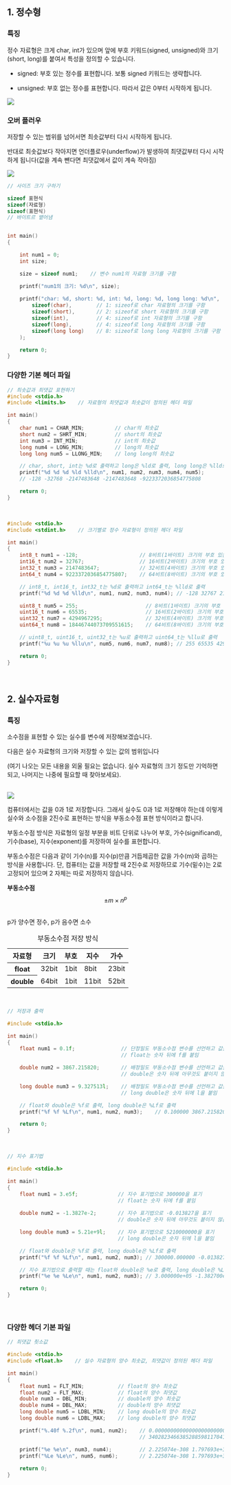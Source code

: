 ## 1. 정수형


### 특징
정수 자료형은 크게 char, int가 있으며 앞에 부호 키워드(signed, unsigned)와 크기(short, long)를 붙여서 특성을 정의할 수 있습니다.

- signed: 부호 있는 정수를 표현합니다. 보통 signed 키워드는 생략합니다.

- unsigned: 부호 없는 정수를 표현합니다. 따라서 값은 0부터 시작하게 됩니다.

<img src = "https://github.com/yongbeomkwak/Lecture-C/assets/48616183/01440604-deb6-4bb9-a8a8-359face63767">


### 오버 플러우

저장할 수 있는 범위를 넘어서면 최솟값부터 다시 시작하게 됩니다. 

반대로 최솟값보다 작아지면 언더플로우(underflow)가 발생하여 최댓값부터 다시 시작하게 됩니다(값을 계속 뺀다면 최댓값에서 값이 계속 작아짐)

<img src = "https://github.com/yongbeomkwak/Lecture-C/assets/48616183/157eb584-763c-4cc9-9668-14cdf26760eb">

~~~c 
// 사이즈 크기 구하기

sizeof 표현식
sizeof(자료형)
sizeof(표현식)
// 바이트르 뱉어냄


int main()
{

    int num1 = 0;
    int size;

    size = sizeof num1;    // 변수 num1의 자료형 크기를 구함

    printf("num1의 크기: %d\n", size);
    
    printf("char: %d, short: %d, int: %d, long: %d, long long: %d\n",
        sizeof(char),        // 1: sizeof로 char 자료형의 크기를 구함
        sizeof(short),       // 2: sizeof로 short 자료형의 크기를 구함
        sizeof(int),         // 4: sizeof로 int 자료형의 크기를 구함
        sizeof(long),        // 4: sizeof로 long 자료형의 크기를 구함
        sizeof(long long)    // 8: sizeof로 long long 자료형의 크기를 구함
    );

    return 0;
}

~~~

### 다양한 기본 헤더 파일

~~~c 
// 최솟값과 최댓값 표현하기
#include <stdio.h>
#include <limits.h>    // 자료형의 최댓값과 최솟값이 정의된 헤더 파일

int main()
{
    char num1 = CHAR_MIN;          // char의 최솟값
    short num2 = SHRT_MIN;         // short의 최솟값
    int num3 = INT_MIN;            // int의 최솟값
    long num4 = LONG_MIN;          // long의 최솟값
    long long num5 = LLONG_MIN;    // long long의 최솟값

    // char, short, int는 %d로 출력하고 long은 %ld로 출력, long long은 %lld로 출력
    printf("%d %d %d %ld %lld\n", num1, num2, num3, num4, num5);
    // -128 -32768 -2147483648 -2147483648 -9223372036854775808

    return 0;
}
~~~

<br>

~~~c
#include <stdio.h>
#include <stdint.h>    // 크기별로 정수 자료형이 정의된 헤더 파일

int main()
{
    int8_t num1 = -128;                    // 8비트(1바이트) 크기의 부호 있는 정수형 변수 선언
    int16_t num2 = 32767;                  // 16비트(2바이트) 크기의 부호 있는 정수형 변수 선언 
    int32_t num3 = 2147483647;             // 32비트(4바이트) 크기의 부호 있는 정수형 변수 선언
    int64_t num4 = 9223372036854775807;    // 64비트(8바이트) 크기의 부호 있는 정수형 변수 선언

    // int8_t, int16_t, int32_t는 %d로 출력하고 int64_t는 %lld로 출력
    printf("%d %d %d %lld\n", num1, num2, num3, num4); // -128 32767 2147483647 9223372036854775807

    uint8_t num5 = 255;                      // 8비트(1바이트) 크기의 부호 없는 정수형 변수 선언
    uint16_t num6 = 65535;                   // 16비트(2바이트) 크기의 부호 없는 정수형 변수 선언
    uint32_t num7 = 4294967295;              // 32비트(4바이트) 크기의 부호 없는 정수형 변수 선언
    uint64_t num8 = 18446744073709551615;    // 64비트(8바이트) 크기의 부호 없는 정수형 변수 선언

    // uint8_t, uint16_t, uint32_t는 %u로 출력하고 uint64_t는 %llu로 출력
    printf("%u %u %u %llu\n", num5, num6, num7, num8); // 255 65535 4294967295 18446744073709551615

    return 0;
}

~~~

<br>

## 2. 실수자료형

### 특징

소수점을 표현할 수 있는 실수를 변수에 저장해보겠습니다.

다음은 실수 자료형의 크기와 저장할 수 있는 값의 범위입니다

(여기 나오는 모든 내용을 외울 필요는 없습니다. 실수 자료형의 크기 정도만 기억하면 되고, 나머지는 나중에 필요할 때 찾아보세요).

<br>

<img src ="https://github.com/yongbeomkwak/Lecture-C/assets/48616183/671b9e41-13a0-4507-904b-338128fc56c6">

<br>

컴퓨터에서는 값을 0과 1로 저장합니다. 그래서 실수도 0과 1로 저장해야 하는데 이렇게 실수와 소수점을 2진수로 표현하는 방식을 부동소수점 표현 방식이라고 합니다. 

부동소수점 방식은 자료형의 일정 부분을 비트 단위로 나누어 부호, 가수(significand), 기수(base), 지수(exponent)를 저장하여 실수를 표현합니다.

부동소수점은 다음과 같이 기수(n)를 지수(p)만큼 거듭제곱한 값을 가수(m)와 곱하는 방식을 사용합니다. 단, 컴퓨터는 값을 저장할 때 2진수로 저장하므로 기수(밑수)는 2로 고정되어 있으며 2 자체는 따로 저장하지 않습니다.


**부동소수점**
$$\pm m \times n^p$$

<br>
p가 양수면 정수, p가 음수면 소수

<br>

<table align ="center">
  <caption>
    부동소수점 저장 방식
  </caption>
  <thead>
    <tr>
      <th scope="col">자료형</th>
      <th scope="col">크기</th>
      <th scope="col">부호</th>
      <th scope="col">지수</th>
      <th scope="col">가수</th>
    </tr>
  </thead>
  <tbody>
    <tr>
      <th scope="row">float</th>
      <td>32bit</td>
      <td>1bit</td>
      <td>8bit</td>
      <td>23bit</td>
    </tr>
    <tr>
      <th scope="row">double</th>
      <td>64bit</td>
      <td>1bit</td>
      <td>11bit</td>
      <td>52bit</td>
    </tr>
    
  </tbody>
</table>

<br>

~~~c
// 저장과 출력

#include <stdio.h>

int main()
{
    float num1 = 0.1f;               // 단정밀도 부동소수점 변수를 선언하고 값을 할당
                                     // float는 숫자 뒤에 f를 붙임

    double num2 = 3867.215820;       // 배정밀도 부동소수점 변수를 선언하고 값을 할당
                                     // double은 숫자 뒤에 아무것도 붙이지 않음

    long double num3 = 9.327513l;    // 배정밀도 부동소수점 변수를 선언하고 값을 할당
                                     // long double은 숫자 뒤에 l을 붙임

    // float와 double은 %f로 출력, long double은 %Lf로 출력
    printf("%f %f %Lf\n", num1, num2, num3);    // 0.100000 3867.215820 9.327513

    return 0;
}

~~~

<br>

~~~c
// 지수 표기법

#include <stdio.h>

int main()
{
    float num1 = 3.e5f;             // 지수 표기법으로 300000을 표기
                                    // float는 숫자 뒤에 f를 붙임
 
    double num2 = -1.3827e-2;       // 지수 표기법으로 -0.013827을 표기
                                    // double은 숫자 뒤에 아무것도 붙이지 않음

    long double num3 = 5.21e+9l;    // 지수 표기법으로 5210000000을 표기
                                    // long double은 숫자 뒤에 l을 붙임

    // float와 double은 %f로 출력, long double은 %Lf로 출력
    printf("%f %f %Lf\n", num1, num2, num3); // 300000.000000 -0.013827 5210000000.000000

    // 지수 표기법으로 출력할 때는 float와 double은 %e로 출력, long double은 %Le로 출력
    printf("%e %e %Le\n", num1, num2, num3); // 3.000000e+05 -1.382700e-02 5.210000e+09

    return 0;
}

~~~

<br>

### 다양한 헤더 기본 파일

~~~c
// 최댓값 쵯소값

#include <stdio.h>
#include <float.h>    // 실수 자료형의 양수 최솟값, 최댓값이 정의된 헤더 파일

int main()
{
    float num1 = FLT_MIN;           // float의 양수 최솟값
    float num2 = FLT_MAX;           // float의 양수 최댓값
    double num3 = DBL_MIN;          // double의 양수 최솟값
    double num4 = DBL_MAX;          // double의 양수 최댓값
    long double num5 = LDBL_MIN;    // long double의 양수 최솟값
    long double num6 = LDBL_MAX;    // long double의 양수 최댓값

    printf("%.40f %.2f\n", num1, num2);    // 0.0000000000000000000000000000000000000118
                                           // 340282346638528859811704183484516925440.00

    printf("%e %e\n", num3, num4);         // 2.225074e-308 1.797693e+308
    printf("%Le %Le\n", num5, num6);       // 2.225074e-308 1.797693e+308
 
    return 0;
}

~~~